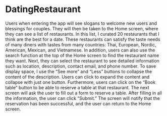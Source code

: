 # DatingRestaurant
 
Users when entering the app will see slogans to welcome new users and blessings for couples. 
They will then be taken to the Home screen, where they can see a list of restaurants. In this list, I curated 20 restaurants that I think are the best for a date. These restaurants can satisfy the taste needs of many diners with tastes from many countries: Thai, European, Nordic, American, Mexican, and Vietnamese. 
In addition, users can also use the search function at the top of the Home screen to find the restaurant name they want. Next, they can select the restaurant to see detailed information such as location, description, contact email, and phone number. 
To save display space, I use the “See more” and “Less” buttons to collapse the content of the description. Users can click to expand the content and collapse with just one button. 
Furthermore, users can click on the “Book table” button to be able to reserve a table at that restaurant. The next screen will ask the user to fill out a form to reserve a table. After filling in all the information, the user can click 
“Submit.” The screen will notify that the reservation has been successful, and the user can return to the Home screen. 


